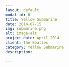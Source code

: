 ```yaml
---
layout: default
modal-id: 6
title: Yellow Submarine
date: 2014-07-15
img: submarine.png
alt: image-alt
project-date: April 2014
client: The Beatles
category: Yellow Submarine
description:

---
```

